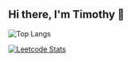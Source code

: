 ## Hi there, I'm Timothy 👋
![Top Langs](https://github-readme-stats.vercel.app/api/top-langs/?username=siximapala&size_weight=0.5&count_weight=0.5)

[![Leetcode Stats](https://leetcard.jacoblin.cool/b6mb)](https://leetcode.com/b6mb)
